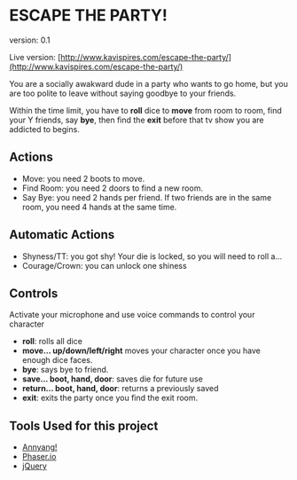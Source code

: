# ESCAPE THE PARTY!

version: 0.1

Live version: [http://www.kavispires.com/escape-the-party/](http://www.kavispires.com/escape-the-party/)

You are a socially awakward dude in a party who wants to go home, but you are too polite to leave without saying goodbye to your friends.

Within the time limit, you have to **roll** dice to **move** from room to room, find your Y friends, say **bye**, then find the **exit** before that tv show you are addicted to begins.

## Actions
- Move: you need 2 boots to move.
- Find Room: you need 2 doors to find a new room.
- Say Bye: you need 2 hands per friend. If two friends are in the same room, you need 4 hands at the same time.

## Automatic Actions
- Shyness/TT: you got shy! Your die is locked, so you will need to roll a...
- Courage/Crown: you can unlock one shiness

## Controls

Activate your microphone and use voice commands to control your character
- **roll**: rolls all dice
- **move... up/down/left/right** moves your character once you have enough dice faces.
- **bye**: says bye to friend.
- **save... boot, hand, door**: saves die for future use
- **return... boot, hand, door**: returns a previously saved
- **exit**: exits the party once you find the exit room.

## Tools Used for this project
- [Annyang!](https://github.com/TalAter/annyang)
- [Phaser.io](http://phaser.io/)
- [jQuery](https://jquery.com/)

